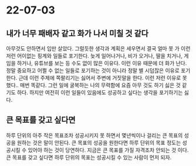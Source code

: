 # 22-07-03

## 내가 너무 패배자 같고 화가 나서 미칠 것 같다
아무것도 안하면서 입만 살았다. 그럴듯한 생각과 계획은 세우면서 결국 얼마 못 가 이런 저런 어이없는 핑계와 일들로 포기한다. 늦게 일어나거나, 비가 오거나, 딸을 치거나, 게임을 하거나, 유튜브를 보는 등 수도 없이 많은 이유다. 이런 이유 때문에 더 화가 난다. 정말 중요하고 어쩔 수 없는 일들로 포기하는 것이 아니라 정말 별 시덥잖은 이유로 포기한다. 근데 이런 주제에 쪽팔리기는 싫어서 주변에 거짓말을 한다. 이런 저런 이유로 못 했다.. 매번 똑같다. 그런 일에 굴복하는 나의 무력함에 요즘 아무 것도 하기 싫은 것 같기도 하다. 하지만 여전히 이런 일들이 있음에도 성공하고 싶다는 생각을 포기하기는 싫다. 

## 큰 목표를 갖고 싶다면
하루 단위의 아주 작은 목표조차 성공시키지 못 하면서 몇년씩이나 걸리는 큰 목표의 성공을 원하는 것은 말이 안된다. 큰 목표의 성공을 원한다면 하루 단위의 목표 정도는 성공시킬 수 있어야 하는 것이 당연하다. 지금은 큰 목표를 가질 자격조차 안되는 것 이다. 큰 목표를 갖고 싶다면 하루 단위의 목표는 성공시킬 수 있는 사람이 먼저 되자.